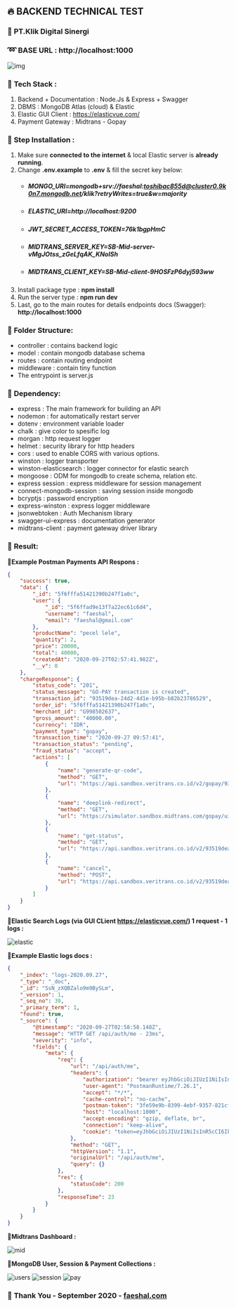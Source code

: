 ## 🔥 **BACKEND TECHNICAL TEST**
### 🏤 **PT.Klik Digital Sinergi**
### ➿ **BASE URL : http://localhost:1000**
![img](https://i.postimg.cc/BvG8NrN6/1-fsse-XIPGEhwmg6kfg-Xy-Ij-A.jpg)
### 🔹 **Tech Stack** :
1. Backend + Documentation : Node.Js & Express + Swagger
2. DBMS : MongoDB Atlas (cloud) & Elastic
3. Elastic GUI Client : https://elasticvue.com/
4. Payment Gateway : Midtrans - Gopay

### 🔹 **Step Installation** :
1. Make sure **connected to the internet** & local Elastic server is **already running**.
2. Change **.env.example** to **.env** & fill the secret key below:
    * ##### MONGO_URI=mongodb+srv://faeshal:toshibac855d@cluster0.9k0n7.mongodb.net/klik?retryWrites=true&w=majority
    * ##### ELASTIC_URI=http://localhost:9200
    * ##### JWT_SECRET_ACCESS_TOKEN=76k1bgpHmC
    * ##### MIDTRANS_SERVER_KEY=SB-Mid-server-vMgJOtss_zGeLfqAK_KNolSh
    * ##### MIDTRANS_CLIENT_KEY=SB-Mid-client-9HOSFzP6dyj593ww
3. Install package type : **npm install**
4. Run the server type : **npm run dev**
5. Last, go to the main routes for details endpoints docs (Swagger):
**http://localhost:1000**


### 🔹 **Folder Structure:**
* controller : contains backend logic
* model : contain mongodb database schema
* routes : contain routing endpoint
* middleware : contain tiny function
* The entrypoint is server.js

### 🔹 **Dependency:**
* express : The main framework for building an API  
* nodemon : for automatically restart server
* dotenv : environment variable loader
* chalk : give color to spesific log
* morgan : http request logger
* helmet : security library for http headers
* cors : used to enable CORS with various options.
* winston : logger transporter 
* winston-elasticsearch : logger connector for elastic search
* mongoose : ODM for mongodb to create schema, relation etc.
* express session : express middleware for session management
* connect-mongodb-session : saving session inside mongodb 
* bcryptjs : password encryption
* express-winston : express logger middleware 
* jsonwebtoken : Auth Mechanism library
* swagger-ui-express : documentation generator
* midtrans-client : payment gateway driver library

### 🔹 **Result:**

**📌Example Postman Payments API Respons :**
```json
{
    "success": true,
    "data": {
        "_id": "5f6fffa51421390b247f1a0c",
        "user": {
            "_id": "5f6ffad9e13f7a22ec61c6d4",
            "username": "faeshal",
            "email": "faeshal@gmail.com"
        },
        "productName": "pecel lele",
        "quantity": 2,
        "price": 20000,
        "total": 40000,
        "createdAt": "2020-09-27T02:57:41.982Z",
        "__v": 0
    },
    "chargeResponse": {
        "status_code": "201",
        "status_message": "GO-PAY transaction is created",
        "transaction_id": "93519dea-24d2-4d1e-b95b-b82b23786529",
        "order_id": "5f6fffa51421390b247f1a0c",
        "merchant_id": "G998502637",
        "gross_amount": "40000.00",
        "currency": "IDR",
        "payment_type": "gopay",
        "transaction_time": "2020-09-27 09:57:41",
        "transaction_status": "pending",
        "fraud_status": "accept",
        "actions": [
            {
                "name": "generate-qr-code",
                "method": "GET",
                "url": "https://api.sandbox.veritrans.co.id/v2/gopay/93519dea-24d2-4d1e-b95b-b82b23786529/qr-code"
            },
            {
                "name": "deeplink-redirect",
                "method": "GET",
                "url": "https://simulator.sandbox.midtrans.com/gopay/ui/checkout?referenceid=l1XOms5Iaj&callback_url=http%3A%2F%2Flocalhost%3A1000%2F%3Forder_id%3D5f6fffa51421390b247f1a0c"
            },
            {
                "name": "get-status",
                "method": "GET",
                "url": "https://api.sandbox.veritrans.co.id/v2/93519dea-24d2-4d1e-b95b-b82b23786529/status"
            },
            {
                "name": "cancel",
                "method": "POST",
                "url": "https://api.sandbox.veritrans.co.id/v2/93519dea-24d2-4d1e-b95b-b82b23786529/cancel"
            }
        ]
    }
}
```

**📌Elastic Search Logs (via GUI CLient https://elasticvue.com/) 1 request - 1 logs :**

![elastic](https://i.postimg.cc/qMPGPXT5/Screenshot-3.png)

**📌Example Elastic logs docs :**
```json
{
	"_index": "logs-2020.09.27",
	"_type": "_doc",
	"_id": "SsN_zXQBZalo9m9BySLm",
	"_version": 1,
	"_seq_no": 39,
	"_primary_term": 1,
	"found": true,
	"_source": {
		"@timestamp": "2020-09-27T02:58:58.148Z",
		"message": "HTTP GET /api/auth/me - 23ms",
		"severity": "info",
		"fields": {
			"meta": {
				"req": {
					"url": "/api/auth/me",
					"headers": {
						"authorization": "bearer eyJhbGciOiJIUzI1NiIsInR5cCI6IkpXVCJ9.eyJpZCI6IjVmNmZmYWQ5ZTEzZjdhMjJlYzYxYzZkNCIsImlhdCI6MTYwMTE3NDg4NSwiZXhwIjoxNjAzNzY2ODg1fQ.Wex1La1hpdF6PxGXqysnWYU1EsZB2xED-F4dZp8jJMM",
						"user-agent": "PostmanRuntime/7.26.1",
						"accept": "*/*",
						"cache-control": "no-cache",
						"postman-token": "3fe59e9b-8399-4ebf-9357-821cf4b1b719",
						"host": "localhost:1000",
						"accept-encoding": "gzip, deflate, br",
						"connection": "keep-alive",
						"cookie": "token=eyJhbGciOiJIUzI1NiIsInR5cCI6IkpXVCJ9.eyJpZCI6IjVmNGZjYzYyMTNiYzIzMTUxMGVhMzdkMyIsImlhdCI6MTYwMDcwMjkzNiwiZXhwIjoxNjAwNzAyOTY2fQ.Wet3F1toDgb4smN_JBo3Wr75tQbrzQmQbLmbHxyfjdE; connect.sid=s%3Ad4LQzW9QbVeooJqx07I6r_-1RDs2aT4j.cj%2FE9%2BtJ1pkqsEQvRwbC0k1jjyiTconRAM4oTGeezdQ"
					},
					"method": "GET",
					"httpVersion": "1.1",
					"originalUrl": "/api/auth/me",
					"query": {}
				},
				"res": {
					"statusCode": 200
				},
				"responseTime": 23
			}
		}
	}
}
```
**📌Midtrans Dashboard :**

![mid](https://i.postimg.cc/yNPX3MSM/mid.png)


**📌MongoDB User, **Session** & Payment Collections :**

![users](https://i.postimg.cc/fy3xFkgs/users.png)
![session](https://i.postimg.cc/Y9CN6d6h/sessions.png)
![pay](https://i.postimg.cc/1t7GJDBM/payment.png)


### 🏅 **Thank You - September 2020 - [faeshal.com](https://faeshal.com)**



